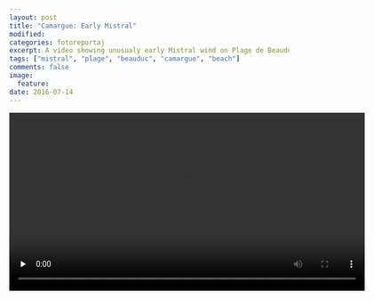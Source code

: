 ```yaml
---
layout: post
title: "Camargue: Early Mistral"
modified:
categories: fotoreportaj
excerpt: A video showing unusualy early Mistral wind on Plage de Beauduc, Camargue.
tags: ["mistral", "plage", "beauduc", "camargue", "beach"]
comments: false
image:
  feature:
date: 2016-07-14
---
```

<div class="video-container">
<video width="640" height="320" controls="controls" preload="none">
	<source src="{{site.url}}/images/mistral-beauduc.mp4" type="video/mp4">
</video>
</div>
